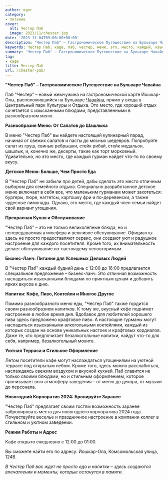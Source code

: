 ```yaml
---
author: egor
category:
- питание
cover:
  alt: Честер Паб
  image: 2023/11/chester.jpg
date: '2023-11-04T09:00:00+00:00'
description: 'Честер Паб" – Гастрономическое Путешествие на Бульваре Чавайна Паб "Честер" – новый жемчужина на гастрономической карте Йошкар-Олы, расположившийся на...'
keywords: Честер Паб, кафе, паб, честер, меню, это, место, каждый, изысканными, блюдами, просто, обслуживание, настроение, напитки, бульваре, чавайна, йошкар
summary: 'Честер Паб" – Гастрономическое Путешествие на Бульваре Чавайна Паб "Честер" – новый жемчужина на гастрономической карте Йошкар-Олы, расположившийся на...'
tag:
- кафе
title: Честер Паб
url: /chester-pab/
---
```


**"Честер Паб" – Гастрономическое Путешествие на Бульваре Чавайна**

Паб "Честер" – новый жемчужина на гастрономической карте Йошкар-Олы, расположившийся на Бульваре [Чавайна](/pamyatnik-chavajnu/), прямо у входа в Центральный парк Культуры и Отдыха. Это место, где хороший отдых сочетается с изысканными блюдами, представленными в разнообразном меню.

**Разнообразие Меню: От Салатов до Шашлыка**

В меню "Честер Паб" вы найдете настоящий кулинарный парад, начиная от свежих салатов и пасты до мясных шедевров. Попробуйте салат из груш, свиные ребрышки, стейк рибай, стейк медальон, шашлык, и, конечно же, десерты, такие как торт морковный. Удивительно, но это место, где каждый гурман найдет что-то по своему вкусу.

**Детское Меню: Больше, Чем Просто Еда**

В "Честер Паб" не забыли про детей, дабы сделать это место отличным выбором для семейного отдыха. Специально разработанное детское меню включает в себя все, что маленьким гурманам может захотеться: бургеры, пюре, наггетсы, картошку фри и по-деревенски, а также чудесные лимонады. Однако, это место, где каждый член семьи найдет свой вариант угощения.

**Прекрасная Кухня и Обслуживание**

"Честер Паб" – это не только великолепные блюда, но и непередаваемая атмосфера и вежливое обслуживание. Официанты здесь не просто предоставляют сервис, они создают уют и радушное настроение для каждого посетителя. Кроме того, их внимательность делает обслуживание по-настоящему неповторимым.

**Бизнес-Ланч: Питание для Успешных Деловых Людей**

В "Честер Паб" каждый будний день с 12:00 до 16:00 предлагается специальное предложение – бизнес-ланч. Это отличная возможность насладиться изысканными блюдами по приятным ценам и добавить ярких вкусов к дню.

**Напитки: Кофе, Пиво, Коктейли и Многое Другое**

Помимо разнообразного меню еды, "Честер Паб" также гордится своим разнообразием напитков. К тому же, вкусный кофе поднимет настроение в любое время дня. Вдобавок для любителей хорошего пива здесь предложено крафтовое пиво. А настоящие гурманы могут насладиться изысканными алкогольными коктейлями, каждый из которых создан на основе уникальных настоек и крафтовых кордиалов. Даже те, кто предпочитает безалкогольные напитки, найдут что-то для себя, например, безалкогольный мохито.

**Уютная Терраса и Стильное Оформление**

Летом посетители кафе могут наслаждаться угощениями на уютной террасе под открытым небом. Кроме того, здесь можно расслабиться, наслаждаясь свежим воздухом и вкусной кухней. Паб славится не только своими блюдами, но и стильным оформлением, которое пронизывает всю атмосферу заведения – от меню до декора, от музыки до персонала.

**Новогодний Корпоратив 2024: Бронируйте Заранее**

"Честер Паб" предлагает своим гостям возможность заранее забронировать места для новогоднего корпоратива 2024 года. Почувствуйте веселье и праздничное настроение в компании коллег в стильном и уютном заведении.

**Режим Работы и Адрес**

Кафе открыто ежедневно с 12:00 до 01:00.

Вы сможете найти его по адресу: Йошкар-Ола, Комсомольская улица, 124В.

_В Честер Паб вас ждет не просто еда и напитки – здесь создаются впечатления и моменты, которые останутся в памяти._